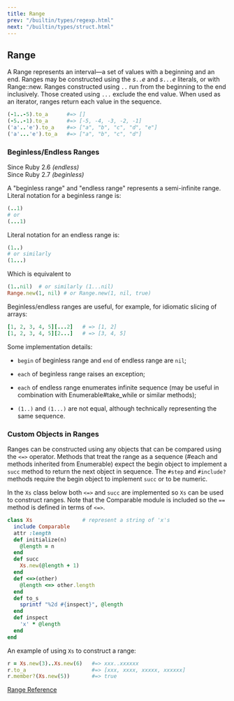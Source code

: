 ```yaml
---
title: Range
prev: "/builtin/types/regexp.html"
next: "/builtin/types/struct.html"
---
```


## Range[](#range)

A Range represents an interval—a set of values with a beginning and an
end. Ranges may be constructed using the *s*`..`*e* and *s*`...`*e*
literals, or with Range::new. Ranges constructed using `..` run from the
beginning to the end inclusively. Those created using `...` exclude the
end value. When used as an iterator, ranges return each value in the
sequence.


```ruby
(-1..-5).to_a      #=> []
(-5..-1).to_a      #=> [-5, -4, -3, -2, -1]
('a'..'e').to_a    #=> ["a", "b", "c", "d", "e"]
('a'...'e').to_a   #=> ["a", "b", "c", "d"]
```

### Beginless/Endless Ranges[](#beginlessendless-ranges)

<div class="since-version">Since Ruby 2.6 <i>(endless)</i></div>

<div class="since-version">Since Ruby 2.7 <i>(beginless)</i></div>

A "beginless range" and "endless range" represents a semi-infinite
range. Literal notation for a beginless range is:


```ruby
(..1)
# or
(...1)
```

Literal notation for an endless range is:


```ruby
(1..)
# or similarly
(1...)
```

Which is equivalent to


```ruby
(1..nil)  # or similarly (1...nil)
Range.new(1, nil) # or Range.new(1, nil, true)
```

Beginless/endless ranges are useful, for example, for idiomatic slicing
of arrays:


```ruby
[1, 2, 3, 4, 5][...2]   # => [1, 2]
[1, 2, 3, 4, 5][2...]   # => [3, 4, 5]
```

Some implementation details:

* `begin` of beginless range and `end` of endless range are `nil`;
* `each` of beginless range raises an exception;
* `each` of endless range enumerates infinite sequence (may be useful in
  combination with Enumerable#take\_while or similar methods);

* `(1..)` and `(1...)` are not equal, although technically representing
  the same sequence.

### Custom Objects in Ranges[](#custom-objects-in-ranges)

Ranges can be constructed using any objects that can be compared using
the `<=>` operator. Methods that treat the range as a sequence (#each
and methods inherited from Enumerable) expect the begin object to
implement a `succ` method to return the next object in sequence. The
`#step` and `#include?` methods require the begin object to implement
`succ` or to be numeric.

In the `Xs` class below both `<=>` and `succ` are implemented so `Xs`
can be used to construct ranges. Note that the Comparable module is
included so the `==` method is defined in terms of `<=>`.


```ruby
class Xs                # represent a string of 'x's
  include Comparable
  attr :length
  def initialize(n)
    @length = n
  end
  def succ
    Xs.new(@length + 1)
  end
  def <=>(other)
    @length <=> other.length
  end
  def to_s
    sprintf "%2d #{inspect}", @length
  end
  def inspect
    'x' * @length
  end
end
```

An example of using `Xs` to construct a range:


```ruby
r = Xs.new(3)..Xs.new(6)   #=> xxx..xxxxxx
r.to_a                     #=> [xxx, xxxx, xxxxx, xxxxxx]
r.member?(Xs.new(5))       #=> true
```

<a href='https://ruby-doc.org/core-2.7.0/Range.html' class='ruby-doc
remote' target='_blank'>Range Reference</a>

